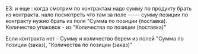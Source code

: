 ЕЗ:
и еще : когда смотрим по контрактам надо сумму по продукту брать из контракта. нало посмотреть что там за поле 
----- сумму позиции по контракту нужно брать из поля  "Сумма по позиции (поставка). Количество упаковок - из "Количества по позиции (поставка)"

Если контракта нет - Сумму и количество берем из полей  "Сумма по позиции (заказ), "Количества по позиции (заказ)"